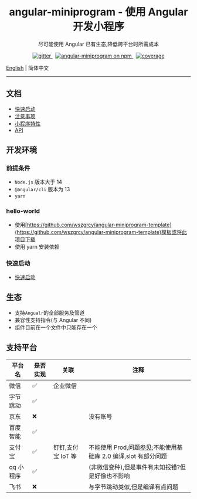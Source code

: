 <h1 align="center">angular-miniprogram - 使用 Angular 开发小程序 </h1>

<p align="center">尽可能使用 Angular 已有生态,降低跨平台时所需成本</p>

<p align="center">
  <a href="https://gitter.im/angular-miniprogram/community?utm_source=badge&utm_medium=badge&utm_campaign=pr-badge">
    <img src="https://badges.gitter.im/angular-miniprogram/community.svg" alt="gitter" />
  </a>&nbsp;
    <a href="https://www.npmjs.com/package/angular-miniprogram">
    <img src="https://img.shields.io/npm/v/angular-miniprogram.svg?logo=npm&logoColor=fff&label=NPM+package&color=limegreen" alt="angular-miniprogram on npm" />
  </a>&nbsp;
    <a href="https://wszgrcy.github.io/angular-miniprogram/coverage/index.html">
    <img src="https://wszgrcy.github.io/angular-miniprogram/badge.svg" alt="coverage" />
  </a>

</p>

[English](readme-en.md) | 简体中文

<hr>

## 文档

- [快速启动](https://github.com/wszgrcy/angular-miniprogram/blob/master/quick-start.md)
- [注意事项](https://github.com/wszgrcy/angular-miniprogram/blob/master/attention.md)
- [小程序特性](https://github.com/wszgrcy/angular-miniprogram/blob/master/miniprogram-feature.md)
- [API](https://wszgrcy.github.io/angular-miniprogram)

## 开发环境

### 前提条件

- `Node.js` 版本大于 14
- `@angular/cli` 版本为 13
- `yarn`

### hello-world

- 使用[https://github.com/wszgrcy/angular-miniprogram-template](https://github.com/wszgrcy/angular-miniprogram-template)模板或将此项目下载
- 使用 yarn 安装依赖

### 快速启动

- [快速启动](https://github.com/wszgrcy/angular-miniprogram/blob/master/quick-start.md)

## 生态

- 支持`Angualr`的全部服务及管道
- 兼容性支持指令(与 Angular 不同)
- 组件目前在一个文件中只能存在一个

## 支持平台

| 平台名    | 是否实现 | 关联               | 注释                                                                                                              |
| --------- | -------- | ------------------ | ----------------------------------------------------------------------------------------------------------------- |
| 微信      | ✅       | 企业微信           |                                                                                                                   |
| 字节跳动  | ✅       |                    |                                                                                                                   |
| 京东      | ❌       |                    | 没有账号                                                                                                          |
| 百度智能  | ✅       |                    |                                                                                                                   |
| 支付宝    | ✅       | 钉钉,支付宝 IoT 等 | 不能使用 Prod,问题[参见](https://forum.alipay.com/mini-app/post/65101060);不能使用基础库 2.0 编译,slot 有部分问题 |
| qq 小程序 | ✅       |                    | (非微信变种),但是事件有未知报错?但是好像也不影响                                                                  |
| 飞书      | ❌       |                    | 与字节跳动类似,但是编译有点问题                                                                                   |
